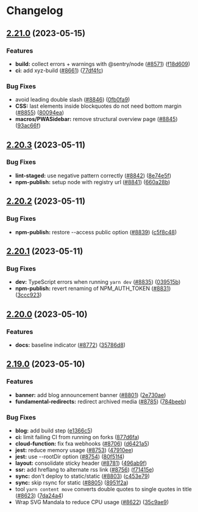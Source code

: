 # Changelog

## [2.21.0](https://github.com/mdn/yari/compare/v2.20.3...v2.21.0) (2023-05-15)


### Features

* **build:** collect errors + warnings with @sentry/node ([#8571](https://github.com/mdn/yari/issues/8571)) ([f18d609](https://github.com/mdn/yari/commit/f18d609c6ddfda87efca707234f9d4a6c49798df))
* **ci:** add xyz-build ([#8661](https://github.com/mdn/yari/issues/8661)) ([77df4fc](https://github.com/mdn/yari/commit/77df4fc754464e4ba241589d8f5f21d0a9dc8a23))


### Bug Fixes

* avoid leading double slash ([#8846](https://github.com/mdn/yari/issues/8846)) ([0fb0fa9](https://github.com/mdn/yari/commit/0fb0fa9008d8e866367a37288050ca1e40be443a))
* **CSS:** last elements inside blockquotes do not need bottom margin ([#8855](https://github.com/mdn/yari/issues/8855)) ([80094ea](https://github.com/mdn/yari/commit/80094ea5054fec899b15a2d4e2310053eac542eb))
* **macros/PWASidebar:** remove structural overview page ([#8845](https://github.com/mdn/yari/issues/8845)) ([93ac66f](https://github.com/mdn/yari/commit/93ac66fb39b7614c8f33f16a8dd4a84026acaa70))

## [2.20.3](https://github.com/mdn/yari/compare/v2.20.2...v2.20.3) (2023-05-11)


### Bug Fixes

* **lint-staged:** use negative pattern correctly ([#8842](https://github.com/mdn/yari/issues/8842)) ([8e74e5f](https://github.com/mdn/yari/commit/8e74e5fb0518d8b140a41a965e71ab267e11bef5))
* **npm-publish:** setup node with registry url ([#8841](https://github.com/mdn/yari/issues/8841)) ([660a28b](https://github.com/mdn/yari/commit/660a28ba34772eba75a602de01a1fa2aa8865992))

## [2.20.2](https://github.com/mdn/yari/compare/v2.20.1...v2.20.2) (2023-05-11)


### Bug Fixes

* **npm-publish:** restore --access public option ([#8839](https://github.com/mdn/yari/issues/8839)) ([c5f8c48](https://github.com/mdn/yari/commit/c5f8c48ada5b17ef672810e09ca399ea518a46fa))

## [2.20.1](https://github.com/mdn/yari/compare/v2.20.0...v2.20.1) (2023-05-11)


### Bug Fixes

* **dev:** TypeScript errors when running `yarn dev` ([#8835](https://github.com/mdn/yari/issues/8835)) ([039515b](https://github.com/mdn/yari/commit/039515b730f6a636e0791e683604ae7fa8ad5072))
* **npm-publish:** revert renaming of NPM_AUTH_TOKEN ([#8831](https://github.com/mdn/yari/issues/8831)) ([3ccc923](https://github.com/mdn/yari/commit/3ccc923e6690fa81b08435cf6e4ca44812fd06a4))

## [2.20.0](https://github.com/mdn/yari/compare/v2.19.0...v2.20.0) (2023-05-10)


### Features

* **docs:** baseline indicator ([#8772](https://github.com/mdn/yari/issues/8772)) ([35786d8](https://github.com/mdn/yari/commit/35786d80399b225507530931286deaa55b0c9a82))

## [2.19.0](https://github.com/mdn/yari/compare/v2.18.1...v2.19.0) (2023-05-10)


### Features

* **banner:** add blog announcement banner ([#8801](https://github.com/mdn/yari/issues/8801)) ([2e730ae](https://github.com/mdn/yari/commit/2e730ae35c5634e10b3ab2202e605a6e4f09c647))
* **fundamental-redirects:** redirect archived media ([#8785](https://github.com/mdn/yari/issues/8785)) ([784beeb](https://github.com/mdn/yari/commit/784beeb2d7eda26c47528e58164693952d0c30db))


### Bug Fixes

* **blog:** add build step ([e1366c5](https://github.com/mdn/yari/commit/e1366c558cbb254d195a45d5605b632b63e24356))
* **ci:** limit failing CI from running on forks ([877d6fa](https://github.com/mdn/yari/commit/877d6fa3569a306fd8e76f2556cd3d3577f49953))
* **cloud-function:** fix fxa webhooks ([#8706](https://github.com/mdn/yari/issues/8706)) ([d6421a5](https://github.com/mdn/yari/commit/d6421a56c93655047a9c52205cdff1f675877f1f))
* **jest:** reduce memory usage ([#8753](https://github.com/mdn/yari/issues/8753)) ([47910ee](https://github.com/mdn/yari/commit/47910ee04e30ac129459a8c1628ac375518884c3))
* **jest:** use --rootDir option ([#8754](https://github.com/mdn/yari/issues/8754)) ([80f51f4](https://github.com/mdn/yari/commit/80f51f4a15680a0737b776d8ef5b6d630d634677))
* **layout:** consolidate sticky header ([#8781](https://github.com/mdn/yari/issues/8781)) ([496ab9f](https://github.com/mdn/yari/commit/496ab9f36773d86b6d8f7478deaa34e106353b88))
* **ssr:** add hreflang to alternate rss link ([#8756](https://github.com/mdn/yari/issues/8756)) ([f71415e](https://github.com/mdn/yari/commit/f71415ef6d3f22db9a74b33711133dfb440129f5))
* **sync:** don't deploy to static/static ([#8803](https://github.com/mdn/yari/issues/8803)) ([c453e79](https://github.com/mdn/yari/commit/c453e79f2cb922bf429a3caf2d553a2d353bb39b))
* **sync:** skip rsync for static ([#8805](https://github.com/mdn/yari/issues/8805)) ([8951f2a](https://github.com/mdn/yari/commit/8951f2a3af2b6ac19eff2a45aafc1bb7e029cdb2))
* tool `yarn content move` converts double quotes to single quotes in title ([#8623](https://github.com/mdn/yari/issues/8623)) ([7da24a4](https://github.com/mdn/yari/commit/7da24a408ae8ea628feaf7e55b18d6f32b6a39ad))
* Wrap SVG Mandala to reduce CPU usage ([#8622](https://github.com/mdn/yari/issues/8622)) ([35c9ae9](https://github.com/mdn/yari/commit/35c9ae91e548d417c836e437ecda3e8546888180))
